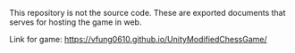 This repository is not the source code. These are exported documents that serves for hosting the game in web.

Link for game: https://vfung0610.github.io/UnityModifiedChessGame/
